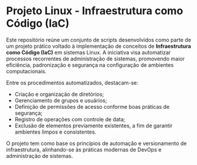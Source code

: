# Projeto Linux - Infraestrutura como Código (IaC)

Este repositório reúne um conjunto de scripts desenvolvidos como parte de um projeto prático voltado à implementação de conceitos de **Infraestrutura como Código (IaC)** em sistemas Linux. A iniciativa visa automatizar processos recorrentes de administração de sistemas, promovendo maior eficiência, padronização e segurança na configuração de ambientes computacionais.

Entre os procedimentos automatizados, destacam-se:

- Criação e organização de diretórios;
- Gerenciamento de grupos e usuários;
- Definição de permissões de acesso conforme boas práticas de segurança;
- Registro de operações com controle de data;
- Exclusão de elementos previamente existentes, a fim de garantir ambientes limpos e consistentes.

O projeto tem como base os princípios de automação e versionamento de infraestrutura, alinhando-se às práticas modernas de DevOps e administração de sistemas.
